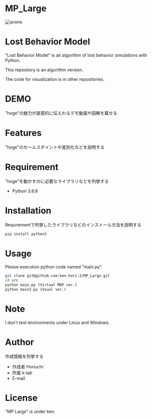 # MP_Large

![anime](https://user-images.githubusercontent.com/73274492/224077391-227578cf-12c9-466d-90f3-515a9ad8ce04.gif)




# Lost Behavior Model
<!-- （リポジトリ/プロジェクト/OSSなどの名前） -->
 
"Lost Behavior Model" is an algorithm of lost behavior simulations with Python.

This repository is an algorithm version. 

The code for visualization is in other repositories.
 
# DEMO
 
"hoge"の魅力が直感的に伝えわるデモ動画や図解を載せる
 
# Features
 
"hoge"のセールスポイントや差別化などを説明する
 
# Requirement
 
"hoge"を動かすのに必要なライブラリなどを列挙する
 
* Python 3.8.8

# Installation
 
Requirementで列挙したライブラリなどのインストール方法を説明する
 
```bash
pip install python3
```
 
# Usage
 
<!-- DEMOの実行方法など、"hoge"の基本的な使い方を説明する -->

Please execution python code named "main.py".
 
```bash
git clone git@github.com:ken-hori-2/MP_Large.git
cd src
python main.py (Virtual MDP ver.)
python main2.py (Vsual ver.)
```
 
# Note
 
<!-- 注意点などがあれば書く -->
I don't test environments under Linux and Windows.
 
# Author
 
作成情報を列挙する
 
* 作成者 Horiuchi
* 所属 k-lab
* E-mail
 
# License

"MP Large" is under ken.
